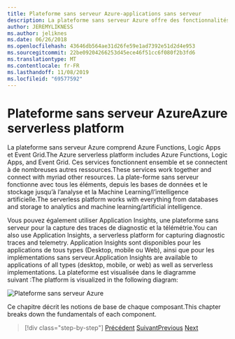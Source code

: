 ```yaml
---
title: Plateforme sans serveur Azure-applications sans serveur
description: La plateforme sans serveur Azure offre des fonctionnalités telles que le code de mise à l’échelle instantanée déclenchée par des événements, l’orchestration basée sur le Cloud, l’orchestration de flux de travail, etc.
author: JEREMYLIKNESS
ms.author: jeliknes
ms.date: 06/26/2018
ms.openlocfilehash: 43646db564ae31d26fe59e1ad7392e51d2d4e953
ms.sourcegitcommit: 22be09204266253d45ece46f51cc6f080f2b3fd6
ms.translationtype: MT
ms.contentlocale: fr-FR
ms.lasthandoff: 11/08/2019
ms.locfileid: "69577592"
---
```

# <a name="azure-serverless-platform"></a><span data-ttu-id="d1a67-103">Plateforme sans serveur Azure</span><span class="sxs-lookup"><span data-stu-id="d1a67-103">Azure serverless platform</span></span>

<span data-ttu-id="d1a67-104">La plateforme sans serveur Azure comprend Azure Functions, Logic Apps et Event Grid.</span><span class="sxs-lookup"><span data-stu-id="d1a67-104">The Azure serverless platform includes Azure Functions, Logic Apps, and Event Grid.</span></span> <span data-ttu-id="d1a67-105">Ces services fonctionnent ensemble et se connectent à de nombreuses autres ressources.</span><span class="sxs-lookup"><span data-stu-id="d1a67-105">These services work together and connect with myriad other resources.</span></span> <span data-ttu-id="d1a67-106">La plate-forme sans serveur fonctionne avec tous les éléments, depuis les bases de données et le stockage jusqu’à l’analyse et la Machine Learning/l’intelligence artificielle.</span><span class="sxs-lookup"><span data-stu-id="d1a67-106">The serverless platform works with everything from databases and storage to analytics and machine learning/artificial intelligence.</span></span>

<span data-ttu-id="d1a67-107">Vous pouvez également utiliser Application Insights, une plateforme sans serveur pour la capture des traces de diagnostic et la télémétrie.</span><span class="sxs-lookup"><span data-stu-id="d1a67-107">You can also use Application Insights, a serverless platform for capturing diagnostic traces and telemetry.</span></span> <span data-ttu-id="d1a67-108">Application Insights sont disponibles pour les applications de tous types (Desktop, mobile ou Web), ainsi que pour les implémentations sans serveur.</span><span class="sxs-lookup"><span data-stu-id="d1a67-108">Application Insights are available to applications of all types (desktop, mobile, or web) as well as serverless implementations.</span></span> <span data-ttu-id="d1a67-109">La plateforme est visualisée dans le diagramme suivant :</span><span class="sxs-lookup"><span data-stu-id="d1a67-109">The platform is visualized in the following diagram:</span></span>

![Plateforme sans serveur Azure](./media/azure-serverless-platform.png)

<span data-ttu-id="d1a67-111">Ce chapitre décrit les notions de base de chaque composant.</span><span class="sxs-lookup"><span data-stu-id="d1a67-111">This chapter breaks down the fundamentals of each component.</span></span>

>[!div class="step-by-step"]
><span data-ttu-id="d1a67-112">[Précédent](serverless-design-examples.md)
>[Suivant](azure-functions.md)</span><span class="sxs-lookup"><span data-stu-id="d1a67-112">[Previous](serverless-design-examples.md)
[Next](azure-functions.md)</span></span>
